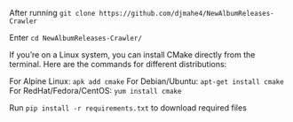 After running ```git clone https://github.com/djmahe4/NewAlbumReleases-Crawler```

Enter ```cd NewAlbumReleases-Crawler/ ```

If you’re on a Linux system, you can install CMake directly from the terminal. Here are the commands for different distributions:

For Alpine Linux: ```apk add cmake```
For Debian/Ubuntu: ```apt-get install cmake```
For RedHat/Fedora/CentOS: ```yum install cmake```

Run ```pip install -r requirements.txt``` to download required files
